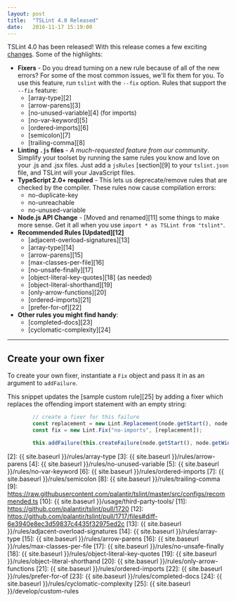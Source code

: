 ```yaml
---
layout: post
title:  "TSLint 4.0 Released"
date:   2016-11-17 15:19:00
---
```


TSLint 4.0 has been released! With this release comes a few exciting [changes][0]. Some of the highlights:
* **Fixers** - Do you dread turning on a new rule because of all of the new errors? For some of the most common issues, we'll fix them for you. To use this feature, run `tslint` with the `--fix` option. Rules that support the `--fix` feature:
    * [array-type][2]
    * [arrow-parens][3]
    * [no-unused-variable][4] (for imports)
    * [no-var-keyword][5]
    * [ordered-imports][6]
    * [semicolon][7]
    * [trailing-comma][8]
* **Linting `.js` files** - *A much-requested feature from our community*. Simplify your toolset by running the same rules you know and love on your .js and .jsx files. Just add a `jsRules` [section][9] to your `tslint.json` file, and TSLint will your JavaScript files.
* **TypeScript 2.0+ required** - This lets us deprecate/remove rules that are checked by the compiler. These rules now cause compilation errors:
   * no-duplicate-key
   * no-unreachable
   * no-unused-variable
* **Node.js API Change** - [Moved and renamed][11] some things to make more sense. Get it all when you use `import * as TSLint from "tslint"`.
* **Recommended Rules [Updated][12]**
    * [adjacent-overload-signatures][13]
    * [array-type][14]
    * [arrow-parens][15]
    * [max-classes-per-file][16]
    * [no-unsafe-finally][17]
    * [object-literal-key-quotes][18] (as needed)
    * [object-literal-shorthand][19]
    * [only-arrow-functions][20]
    * [ordered-imports][21] 
    * [prefer-for-of][22]
* **Other rules you might find handy**:
    * [completed-docs][23]
    * [cyclomatic-complexity][24]
    
---

## Create your own fixer ##
To create your own fixer, instantiate a `Fix` object and pass it in as an argument to `addFailure`. 

This snippet updates the [sample custom rule][25] by adding a fixer which replaces the offending import statement with an empty string:

```typescript
        // create a fixer for this failure
        const replacement = new Lint.Replacement(node.getStart(), node.getWidth(), "");
        const fix = new Lint.Fix("no-imports", [replacement]);

        this.addFailure(this.createFailure(node.getStart(), node.getWidth(), Rule.FAILURE_STRING, fix));
```

[0]: https://github.com/palantir/tslint/releases
[1]: https://github.com/palantir/tslint/blob/master/CHANGELOG.md
[2]: {{ site.baseurl }}/rules/array-type
[3]: {{ site.baseurl }}/rules/arrow-parens
[4]: {{ site.baseurl }}/rules/no-unused-variable
[5]: {{ site.baseurl }}/rules/no-var-keyword
[6]: {{ site.baseurl }}/rules/ordered-imports
[7]: {{ site.baseurl }}/rules/semicolon
[8]: {{ site.baseurl }}/rules/trailing-comma
[9]: https://raw.githubusercontent.com/palantir/tslint/master/src/configs/recommended.ts
[10]: {{ site.baseurl }}/usage/third-party-tools/
[11]: https://github.com/palantir/tslint/pull/1720
[12]: https://github.com/palantir/tslint/pull/1717/files#diff-6e3940e8ec3d59837c4435f32975ed2c
[13]: {{ site.baseurl }}/rules/adjacent-overload-signatures
[14]: {{ site.baseurl }}/rules/array-type
[15]: {{ site.baseurl }}/rules/arrow-parens
[16]: {{ site.baseurl }}/rules/max-classes-per-file
[17]: {{ site.baseurl }}/rules/no-unsafe-finally
[18]: {{ site.baseurl }}/rules/object-literal-key-quotes
[19]: {{ site.baseurl }}/rules/object-literal-shorthand
[20]: {{ site.baseurl }}/rules/only-arrow-functions
[21]: {{ site.baseurl }}/rules/ordered-imports
[22]: {{ site.baseurl }}/rules/prefer-for-of
[23]: {{ site.baseurl }}/rules/completed-docs
[24]: {{ site.baseurl }}/rules/cyclomatic-complexity
[25]: {{ site.baseurl }}/develop/custom-rules
